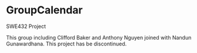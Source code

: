 # GroupCalendar
SWE432 Project

This group including Clifford Baker and Anthony Nguyen joined with Nandun Gunawardhana. This project has be discontinued. 

